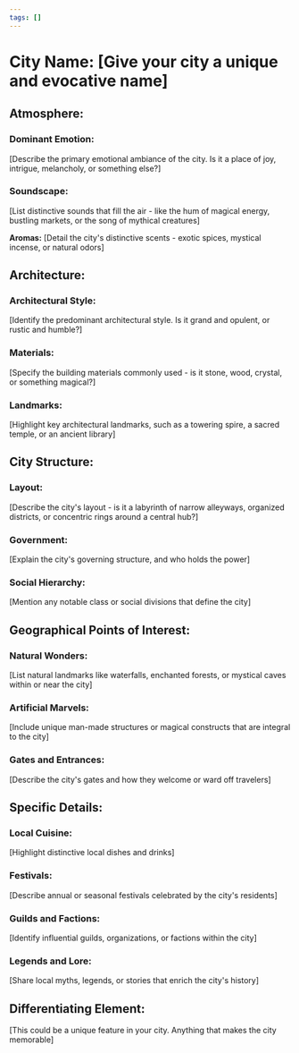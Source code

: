 ```yaml
---
tags: []
---
```

  # City Name: [Give your city a unique and evocative name]
            
## Atmosphere:

### Dominant Emotion: 
[Describe the primary emotional ambiance of the city. Is it a place of joy, intrigue, melancholy, or something else?]
### Soundscape:
[List distinctive sounds that fill the air - like the hum of magical energy, bustling markets, or the song of mythical creatures]

**Aromas:** 
[Detail the city's distinctive scents - exotic spices, mystical incense, or natural odors]

## Architecture:

### Architectural Style: 
[Identify the predominant architectural style. Is it grand and opulent, or rustic and humble?]
### Materials: 
[Specify the building materials commonly used - is it stone, wood, crystal, or something magical?]
### Landmarks:
[Highlight key architectural landmarks, such as a towering spire, a sacred temple, or an ancient library]

## City Structure:

### Layout:
[Describe the city's layout - is it a labyrinth of narrow alleyways, organized districts, or concentric rings around a central hub?]
### Government: 
[Explain the city's governing structure, and who holds the power]
### Social Hierarchy:
[Mention any notable class or social divisions that define the city]

## Geographical Points of Interest:

### Natural Wonders: 
[List natural landmarks like waterfalls, enchanted forests, or mystical caves within or near the city]
### Artificial Marvels: 
[Include unique man-made structures or magical constructs that are integral to the city]
### Gates and Entrances:
[Describe the city's gates and how they welcome or ward off travelers]

## Specific Details:

### Local Cuisine: 
[Highlight distinctive local dishes and drinks]
### Festivals:
[Describe annual or seasonal festivals celebrated by the city's residents]
### Guilds and Factions: 
[Identify influential guilds, organizations, or factions within the city]
### Legends and Lore: 
[Share local myths, legends, or stories that enrich the city's history]

## Differentiating Element:

[This could be a unique feature in your city. Anything that makes the city memorable]